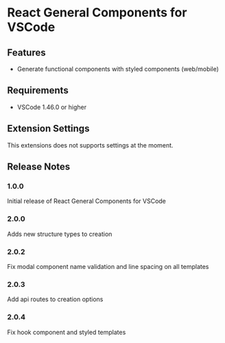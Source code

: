 # React General Components for VSCode

## Features

- Generate functional components with styled components (web/mobile)

## Requirements

- VSCode 1.46.0 or higher

## Extension Settings

This extensions does not supports settings at the moment.

## Release Notes

### 1.0.0

Initial release of React General Components for VSCode

### 2.0.0

Adds new structure types to creation

### 2.0.2

Fix modal component name validation and line spacing on all templates

### 2.0.3

Add api routes to creation options

### 2.0.4

Fix hook component and styled templates
